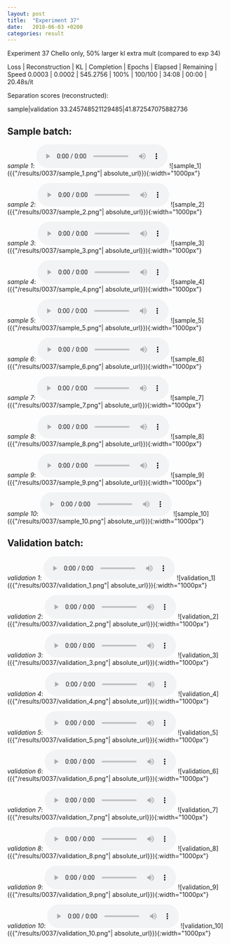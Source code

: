 ```yaml
---
layout: post
title:  "Experiment 37"
date:   2018-06-03 +0200
categories: result
---
```

Experiment 37
Chello only, 50% larger kl extra mult (compared to exp 34)

Loss | Reconstruction | KL | Completion | Epochs | Elapsed | Remaining | Speed
0.0003 | 0.0002 | 545.2756 | 100% | 100/100 | 34:08 | 00:00 | 20.48s/it

Separation scores (reconstructed):

sample|validation
33.245748521129485|41.872547075882736

## **Sample batch**:
_sample 1_:
<audio src="/ResultsOverview/results/0037/sample_1.wav" controls preload></audio>
![sample_1]({{"/results/0037/sample_1.png"| absolute_url}}){:width="1000px"}

_sample 2_:
<audio src="/ResultsOverview/results/0037/sample_2.wav" controls preload></audio>
![sample_2]({{"/results/0037/sample_2.png"| absolute_url}}){:width="1000px"}

_sample 3_:
<audio src="/ResultsOverview/results/0037/sample_3.wav" controls preload></audio>
![sample_3]({{"/results/0037/sample_3.png"| absolute_url}}){:width="1000px"}

_sample 4_:
<audio src="/ResultsOverview/results/0037/sample_4.wav" controls preload></audio>
![sample_4]({{"/results/0037/sample_4.png"| absolute_url}}){:width="1000px"}

_sample 5_:
<audio src="/ResultsOverview/results/0037/sample_5.wav" controls preload></audio>
![sample_5]({{"/results/0037/sample_5.png"| absolute_url}}){:width="1000px"}

_sample 6_:
<audio src="/ResultsOverview/results/0037/sample_6.wav" controls preload></audio>
![sample_6]({{"/results/0037/sample_6.png"| absolute_url}}){:width="1000px"}

_sample 7_:
<audio src="/ResultsOverview/results/0037/sample_7.wav" controls preload></audio>
![sample_7]({{"/results/0037/sample_7.png"| absolute_url}}){:width="1000px"}

_sample 8_:
<audio src="/ResultsOverview/results/0037/sample_8.wav" controls preload></audio>
![sample_8]({{"/results/0037/sample_8.png"| absolute_url}}){:width="1000px"}

_sample 9_:
<audio src="/ResultsOverview/results/0037/sample_9.wav" controls preload></audio>
![sample_9]({{"/results/0037/sample_9.png"| absolute_url}}){:width="1000px"}

_sample 10_:
<audio src="/ResultsOverview/results/0037/sample_10.wav" controls preload></audio>
![sample_10]({{"/results/0037/sample_10.png"| absolute_url}}){:width="1000px"}

## **Validation batch**:
_validation 1_:
<audio src="/ResultsOverview/results/0037/validation_1.wav" controls preload></audio>
![validation_1]({{"/results/0037/validation_1.png"| absolute_url}}){:width="1000px"}

_validation 2_:
<audio src="/ResultsOverview/results/0037/validation_2.wav" controls preload></audio>
![validation_2]({{"/results/0037/validation_2.png"| absolute_url}}){:width="1000px"}

_validation 3_:
<audio src="/ResultsOverview/results/0037/validation_3.wav" controls preload></audio>
![validation_3]({{"/results/0037/validation_3.png"| absolute_url}}){:width="1000px"}

_validation 4_:
<audio src="/ResultsOverview/results/0037/validation_4.wav" controls preload></audio>
![validation_4]({{"/results/0037/validation_4.png"| absolute_url}}){:width="1000px"}

_validation 5_:
<audio src="/ResultsOverview/results/0037/validation_5.wav" controls preload></audio>
![validation_5]({{"/results/0037/validation_5.png"| absolute_url}}){:width="1000px"}

_validation 6_:
<audio src="/ResultsOverview/results/0037/validation_6.wav" controls preload></audio>
![validation_6]({{"/results/0037/validation_6.png"| absolute_url}}){:width="1000px"}

_validation 7_:
<audio src="/ResultsOverview/results/0037/validation_7.wav" controls preload></audio>
![validation_7]({{"/results/0037/validation_7.png"| absolute_url}}){:width="1000px"}

_validation 8_:
<audio src="/ResultsOverview/results/0037/validation_8.wav" controls preload></audio>
![validation_8]({{"/results/0037/validation_8.png"| absolute_url}}){:width="1000px"}

_validation 9_:
<audio src="/ResultsOverview/results/0037/validation_9.wav" controls preload></audio>
![validation_9]({{"/results/0037/validation_9.png"| absolute_url}}){:width="1000px"}

_validation 10_:
<audio src="/ResultsOverview/results/0037/validation_10.wav" controls preload></audio>
![validation_10]({{"/results/0037/validation_10.png"| absolute_url}}){:width="1000px"}
